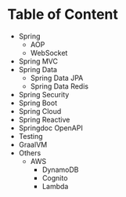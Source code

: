 # Table of Content
- Spring
  - AOP
  - WebSocket
- Spring MVC
- Spring Data
  - Spring Data JPA
  - Spring Data Redis
- Spring Security
- Spring Boot
- Spring Cloud
- Spring Reactive
- Springdoc OpenAPI
- Testing
- GraalVM
- Others
  - AWS
    - DynamoDB
    - Cognito
    - Lambda
